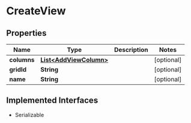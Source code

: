 

# CreateView


## Properties

Name | Type | Description | Notes
------------ | ------------- | ------------- | -------------
**columns** | [**List&lt;AddViewColumn&gt;**](AddViewColumn.md) |  |  [optional]
**gridId** | **String** |  |  [optional]
**name** | **String** |  |  [optional]


## Implemented Interfaces

* Serializable


